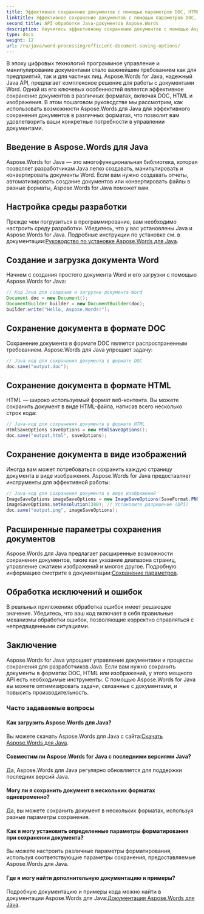 ```yaml
---
title: Эффективное сохранение документов с помощью параметров DOC, HTML и изображений.
linktitle: Эффективное сохранение документов с помощью параметров DOC, HTML и изображений.
second_title: API обработки Java-документов Aspose.Words
description: Научитесь эффективному сохранению документов с помощью Aspose.Words для Java. В этом пошаговом руководстве рассматриваются параметры DOC, HTML и изображений, что расширяет ваши навыки управления документами.
type: docs
weight: 12
url: /ru/java/word-processing/efficient-document-saving-options/
---
```

В эпоху цифровых технологий программное управление и манипулирование документами стало важнейшим требованием как для предприятий, так и для частных лиц. Aspose.Words for Java, надежный Java API, предлагает комплексное решение для работы с документами Word. Одной из его ключевых особенностей является эффективное сохранение документов в различных форматах, включая DOC, HTML и изображения. В этом пошаговом руководстве мы рассмотрим, как использовать возможности Aspose.Words для Java для эффективного сохранения документов в различных форматах, что позволит вам удовлетворить ваши конкретные потребности в управлении документами.


## Введение в Aspose.Words для Java

Aspose.Words for Java — это многофункциональная библиотека, которая позволяет разработчикам Java легко создавать, манипулировать и конвертировать документы Word. Если вам нужно создавать отчеты, автоматизировать создание документов или конвертировать файлы в разные форматы, Aspose.Words for Java поможет вам.

## Настройка среды разработки

Прежде чем погрузиться в программирование, вам необходимо настроить среду разработки. Убедитесь, что у вас установлены Java и Aspose.Words for Java. Подробные инструкции по установке см. в документации:[Руководство по установке Aspose.Words для Java](https://releases.aspose.com/words/java/).

## Создание и загрузка документа Word

Начнем с создания простого документа Word и его загрузки с помощью Aspose.Words for Java:

```java
// Код Java для создания и загрузки документа Word
Document doc = new Document();
DocumentBuilder builder = new DocumentBuilder(doc);
builder.write("Hello, Aspose.Words!");
```

## Сохранение документа в формате DOC

Сохранение документа в формате DOC является распространенным требованием. Aspose.Words для Java упрощает задачу:

```java
// Java-код для сохранения документа в формате DOC
doc.save("output.doc");
```

## Сохранение документа в формате HTML

HTML — широко используемый формат веб-контента. Вы можете сохранить документ в виде HTML-файла, написав всего несколько строк кода:

```java
// Java-код для сохранения документа в формате HTML
HtmlSaveOptions saveOptions = new HtmlSaveOptions();
doc.save("output.html", saveOptions);
```

## Сохранение документа в виде изображений

Иногда вам может потребоваться сохранить каждую страницу документа в виде изображения. Aspose.Words for Java предоставляет инструменты для эффективной работы:

```java
// Java-код для сохранения документа в виде изображений
ImageSaveOptions imageSaveOptions = new ImageSaveOptions(SaveFormat.PNG);
imageSaveOptions.setResolution(300); // Установите разрешение (DPI)
doc.save("output.png", imageSaveOptions);
```

## Расширенные параметры сохранения документов

 Aspose.Words для Java предлагает расширенные возможности сохранения документов, такие как указание диапазона страниц, управление сжатием изображений и многое другое. Подробную информацию смотрите в документации:[Сохранение параметров](https://reference.aspose.com/words/java/com.aspose.words/saveoptions/).

## Обработка исключений и ошибок

В реальных приложениях обработка ошибок имеет решающее значение. Убедитесь, что ваш код включает в себя правильные механизмы обработки ошибок, позволяющие корректно справляться с непредвиденными ситуациями.

## Заключение

Aspose.Words for Java упрощает управление документами и процессы сохранения для разработчиков Java. Если вам нужно сохранить документы в форматах DOC, HTML или изображений, у этого мощного API есть необходимые инструменты. С помощью Aspose.Words for Java вы можете оптимизировать задачи, связанные с документами, и повысить производительность.

### Часто задаваемые вопросы

#### Как загрузить Aspose.Words для Java?

 Вы можете скачать Aspose.Words для Java с сайта:[Скачать Aspose.Words для Java](https://releases.aspose.com/words/java/).

#### Совместим ли Aspose.Words for Java с последними версиями Java?

Да, Aspose.Words для Java регулярно обновляется для поддержки последних версий Java.

#### Могу ли я сохранить документ в нескольких форматах одновременно?

Да, вы можете сохранить документ в нескольких форматах, используя разные параметры сохранения.

#### Как я могу установить определенные параметры форматирования при сохранении документа?

Вы можете настроить различные параметры форматирования, используя соответствующие параметры сохранения, предоставляемые Aspose.Words для Java.

#### Где я могу найти дополнительную документацию и примеры?

 Подробную документацию и примеры кода можно найти в документации Aspose.Words для Java:[Документация Aspose.Words для Java](https://reference.aspose.com/words/java/).
